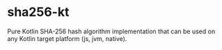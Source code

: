 sha256-kt
=========

Pure Kotlin SHA-256 hash algorithm implementation that can be used on any Kotlin target platform (js, jvm, native).

